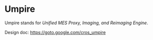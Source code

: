 Umpire
======

Umpire stands for *Unified MES Proxy, Imaging, and Reimaging Engine*.

Design doc: https://goto.google.com/cros_umpire
